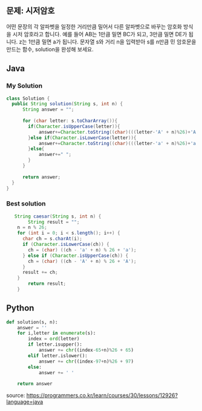 ## 문제: 시저암호 

어떤 문장의 각 알파벳을 일정한 거리만큼 밀어서 다른 알파벳으로 바꾸는 암호화 방식을 시저 암호라고 합니다. 예를 들어 AB는 1만큼 밀면 BC가 되고, 3만큼 밀면 DE가 됩니다. z는 1만큼 밀면 a가 됩니다. 문자열 s와 거리 n을 입력받아 s를 n만큼 민 암호문을 만드는 함수, solution을 완성해 보세요.


## Java

### My Solution 
```java
class Solution {
  public String solution(String s, int n) {
      String answer = "";
      
      for (char letter: s.toCharArray()){
        if(Character.isUpperCase(letter)){
            answer+=Character.toString((char)(((letter-'A' + n)%26)+'A'));
        }else if(Character.isLowerCase(letter)){
            answer+=Character.toString((char)(((letter-'a' + n)%26)+'a'));
        }else{
            answer+=" ";
        }
      }
      
      return answer;
  }
}
```

### Best solution 
```java
   String caesar(String s, int n) {
        String result = "";
    n = n % 26;
    for (int i = 0; i < s.length(); i++) {
      char ch = s.charAt(i);
      if (Character.isLowerCase(ch)) {
        ch = (char) ((ch - 'a' + n) % 26 + 'a');
      } else if (Character.isUpperCase(ch)) {
        ch = (char) ((ch - 'A' + n) % 26 + 'A');
      }
      result += ch;
    }
        return result;
    }
```

## Python

```python
def solution(s, n):
    answer = ''
    for i,letter in enumerate(s):
        index = ord(letter)
        if letter.isupper():
            answer += chr((index-65+n)%26 + 65)
        elif letter.islower():
            answer += chr((index-97+n)%26 + 97)
        else:
            answer += ' '
            
    return answer
```



<bold> source: https://programmers.co.kr/learn/courses/30/lessons/12926?language=java </bold>
